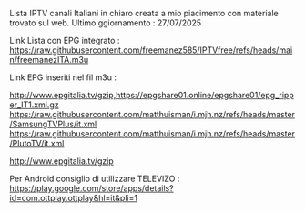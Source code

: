 Lista IPTV canali Italiani in chiaro creata a mio piacimento con materiale trovato sul web.
Ultimo ggiornamento : 27/07/2025

Link Lista con EPG integrato : https://raw.githubusercontent.com/freemanez585/IPTVfree/refs/heads/main/freemanezITA.m3u

Link EPG inseriti nel fil m3u :

http://www.epgitalia.tv/gzip,https://epgshare01.online/epgshare01/epg_ripper_IT1.xml.gz
https://raw.githubusercontent.com/matthuisman/i.mjh.nz/refs/heads/master/SamsungTVPlus/it.xml
https://raw.githubusercontent.com/matthuisman/i.mjh.nz/refs/heads/master/PlutoTV/it.xml

http://www.epgitalia.tv/gzip

Per Android consiglio di utilizzare TELEVIZO  : https://play.google.com/store/apps/details?id=com.ottplay.ottplay&hl=it&pli=1

